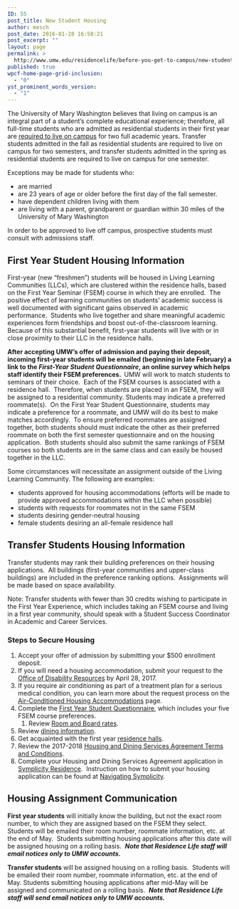 ```yaml
---
ID: 55
post_title: New Student Housing
author: mesch
post_date: 2016-01-28 16:58:21
post_excerpt: ""
layout: page
permalink: >
  http://www.umw.edu/residencelife/before-you-get-to-campus/new-student-housing/
published: true
wpcf-home-page-grid-inclusion:
  - "0"
yst_prominent_words_version:
  - "1"
---
```

The University of Mary Washington believes that living on campus is an integral part of a student’s complete educational experience; therefore, all full-time students who are admitted as residential students in their first year are <a href="http://www.umw.edu/residencelife/before-you-get-to-campus/new-student-housing/on-campus-living-requirement/">required to live on campus</a> for two full academic years. Transfer students admitted in the fall as residential students are required to live on campus for two semesters, and transfer students admitted in the spring as residential students are required to live on campus for one semester.

Exceptions may be made for students who:
<ul>
 	<li>are married</li>
 	<li>are 23 years of age or older before the first day of the fall semester.</li>
 	<li>have dependent children living with them</li>
 	<li>are living with a parent, grandparent or guardian within 30 miles of the University of Mary Washington</li>
</ul>
In order to be approved to live off campus, prospective students must consult with admissions staff.
<h2>First Year Student Housing Information</h2>
First-year (new “freshmen”) students will be housed in Living Learning Communities (LLCs), which are clustered within the residence halls, based on the First Year Seminar (FSEM) course in which they are enrolled.  The positive effect of learning communities on students’ academic success is well documented with significant gains observed in academic performance.  Students who live together and share meaningful academic experiences form friendships and boost out-of-the-classroom learning.  Because of this substantial benefit, first-year students will live with or in close proximity to their LLC in the residence halls.

<strong>After accepting UMW’s offer of admission and paying their deposit, incoming first-year students will be emailed (beginning in late February) a link to the</strong><strong> </strong><em><strong>First-Year Student Questionnaire</strong></em><strong>, an online survey which helps staff identify their FSEM preferences. </strong><strong> </strong>UMW will work to match students to seminars of their choice.  Each of the FSEM courses is associated with a residence hall.  Therefore, when students are placed in an FSEM, they will be assigned to a residential community. Students may indicate a preferred roommate(s).  On the First Year Student Questionnaire, students may indicate a preference for a roommate, and UMW will do its best to make matches accordingly.  To ensure preferred roommates are assigned together, both students should must indicate the other as their preferred roommate on both the first semester questionnaire and on the housing application.  Both students should also submit the same rankings of FSEM courses so both students are in the same class and can easily be housed together in the LLC.

Some circumstances will necessitate an assignment outside of the Living Learning Community. The following are examples:
<ul>
 	<li>students approved for housing accommodations (efforts will be made to provide approved accommodations within the LLC when possible)</li>
 	<li>students with requests for roommates not in the same FSEM</li>
 	<li>students desiring gender-neutral housing</li>
 	<li>female students desiring an all-female residence hall</li>
</ul>
<h2>Transfer Students Housing Information</h2>
Transfer students may rank their building preferences on their housing applications.  All buildings (first-year communities and upper-class buildings) are included in the preference ranking options.  Assignments will be made based on space availability.

Note: Transfer students with fewer than 30 credits wishing to participate in the First Year Experience, which includes taking an FSEM course and living in a first year community, should speak with a Student Success Coordinator in Academic and Career Services.
<h3>Steps to Secure Housing</h3>
<ol>
 	<li>Accept your offer of admission by submitting your $500 enrollment deposit.</li>
 	<li>If you will need a housing accommodation, submit your request to the <a href="http://academics.umw.edu/disability/accommodations/housing-accommodations">Office of Disability Resources</a> by April 28, 2017.</li>
 	<li>If you require air conditioning as part of a treatment plan for a serious medical condition, you can learn more about the request process on the <a href="http://www.umw.edu/residencelife/before-you-get-to-campus/air-conditioned/">Air-Conditioned Housing Accommodations</a> page.</li>
 	<li>Complete the <a href="http://academics.umw.edu/fsem">First Year Student Questionnaire</a>, which includes your five FSEM course preferences.
<ol>
 	<li>Review <a href="http://www.umw.edu/residencelife/before-you-get-to-campus/housing-selection/rates/">Room and Board rates</a>.</li>
</ol>
</li>
 	<li>Review <a href="http://www.umwdining.com">dining information</a>.</li>
 	<li>Get acquainted with the first year <a href="http://www.umw.edu/residencelife/residence-halls/">residence halls</a>.</li>
 	<li>Review the 2017-2018 <a href="http://www.umw.edu/residencelife/before-you-get-to-campus/services-agreement/2017-2018/">Housing and Dining Services Agreement Terms and Conditions</a>.</li>
 	<li>Complete your Housing and Dining Services Agreement application in <a href="https://umw-residence.symplicity.com/index.php/pid780639?">Symplicity Residence</a>.  Instruction on how to submit your housing application can be found at <a href="http://www.umw.edu/residencelife/before-you-get-to-campus/housing-selection/navigating-symplicity/">Navigating Symplicity</a>.</li>
</ol>
<h2>Housing Assignment Communication</h2>
<strong>First year students</strong> will initially know the building, but not the exact room number, to which they are assigned based on the FSEM they select. Students will be emailed their room number, roommate information, etc. at the end of May.  Students submitting housing applications after this date will be assigned housing on a rolling basis.  <em><strong>Note that Residence Life staff will email notices only to UMW accounts.</strong></em>

<strong>Transfer students</strong> will be assigned housing on a rolling basis.  Students will be emailed their room number, roommate information, etc. at the end of May. Students submitting housing applications after mid-May will be assigned and communicated on a rolling basis.  <em><strong>Note that Residence Life staff will send email notices only to UMW accounts.</strong></em>